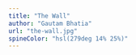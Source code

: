 ```yaml
---
title: "The Wall"
author: "Gautam Bhatia"
url: "the-wall.jpg"
spineColor: "hsl(279deg 14% 25%)"
---
```

